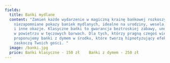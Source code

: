 ```yaml
---
fields:
  title: Bańki mydlane
  content: "Zamień każde wydarzenie w magiczną krainę bańkowej rozkoszy! Oferujemy
    niezapomniane pokazy baniek mydlanych, idealne na urodziny, wesela, pikniki
    i inne okazje. Klasyczne bańki to gwarancja beztroskiej zabawy, unoszące się
    w powietrzu w tęczowych barwach. Dla tych, którzy pragną czegoś więcej,
    proponujemy bańki z dymem w środku, które tworzą hipnotyzujący efekt i
    zaskoczą Twoich gości. "
  image: /banki.jpg
  price: Bańki klasyczne - 150 zł    Bańki z dymem - 250 zł
---
```


